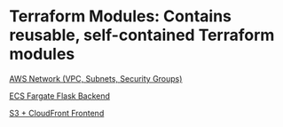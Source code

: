 # Terraform Modules: Contains reusable, self-contained Terraform modules
[AWS Network (VPC, Subnets, Security Groups)](https://github.com/RaduLupan/wetransfer-clone/tree/main/terraform/modules/network)

[ECS Fargate Flask Backend](https://github.com/RaduLupan/wetransfer-clone/tree/main/terraform/modules/ecs-flask-backend)

[S3 + CloudFront Frontend](https://github.com/RaduLupan/wetransfer-clone/tree/main/terraform/modules/s3-cloudfront-frontend)
